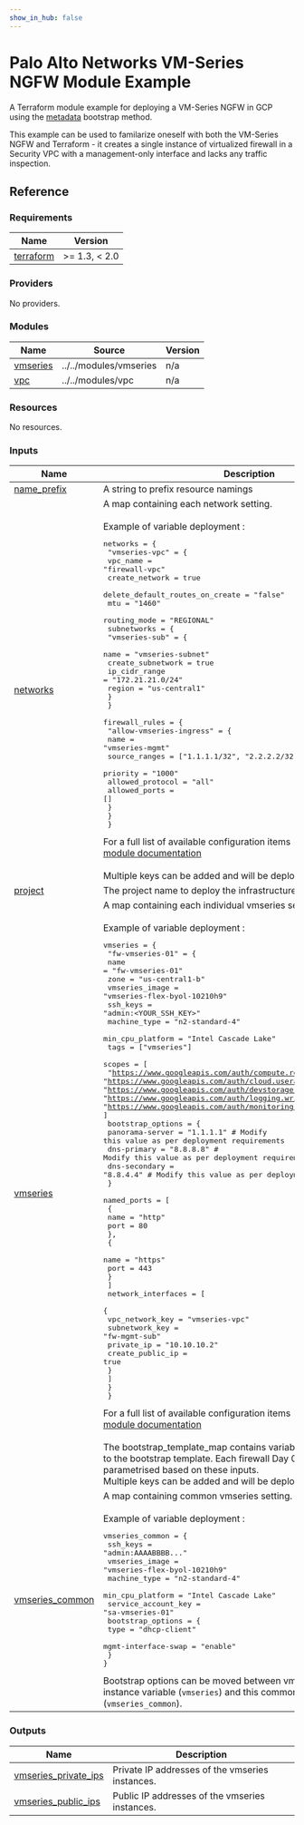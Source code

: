 ```yaml
---
show_in_hub: false
---
```

# Palo Alto Networks VM-Series NGFW Module Example

A Terraform module example for deploying a VM-Series NGFW in GCP using the [metadata](https://docs.paloaltonetworks.com/vm-series/10-2/vm-series-deployment/bootstrap-the-vm-series-firewall/choose-a-bootstrap-method#idf6412176-e973-488e-9d7a-c568fe1e33a9) bootstrap method.

This example can be used to familarize oneself with both the VM-Series NGFW and Terraform - it creates a single instance of virtualized firewall in a Security VPC with a management-only interface and lacks any traffic inspection.

## Reference
<!-- BEGINNING OF PRE-COMMIT-TERRAFORM DOCS HOOK -->
### Requirements

| Name | Version |
|------|---------|
| <a name="requirement_terraform"></a> [terraform](#requirement\_terraform) | >= 1.3, < 2.0 |

### Providers

No providers.

### Modules

| Name | Source | Version |
|------|--------|---------|
| <a name="module_vmseries"></a> [vmseries](#module\_vmseries) | ../../modules/vmseries | n/a |
| <a name="module_vpc"></a> [vpc](#module\_vpc) | ../../modules/vpc | n/a |

### Resources

No resources.

### Inputs

| Name | Description | Type | Default | Required |
|------|-------------|------|---------|:--------:|
| <a name="input_name_prefix"></a> [name\_prefix](#input\_name\_prefix) | A string to prefix resource namings | `string` | `""` | no |
| <a name="input_networks"></a> [networks](#input\_networks) | A map containing each network setting.<br><br>Example of variable deployment :<pre>networks = {<br>  "vmseries-vpc" = {<br>    vpc_name                        = "firewall-vpc"<br>    create_network                  = true<br>    delete_default_routes_on_create = "false"<br>    mtu                             = "1460"<br>    routing_mode                    = "REGIONAL"<br>    subnetworks = {<br>      "vmseries-sub" = {<br>        name              = "vmseries-subnet"<br>        create_subnetwork = true<br>        ip_cidr_range     = "172.21.21.0/24"<br>        region            = "us-central1"<br>      }<br>    }<br>    firewall_rules = {<br>      "allow-vmseries-ingress" = {<br>        name             = "vmseries-mgmt"<br>        source_ranges    = ["1.1.1.1/32", "2.2.2.2/32"]<br>        priority         = "1000"<br>        allowed_protocol = "all"<br>        allowed_ports    = []<br>      }<br>    }<br>  }</pre>For a full list of available configuration items - please refer to [module documentation](https://github.com/PaloAltoNetworks/terraform-google-swfw-modules/tree/main/modules/vpc#input_networks)<br><br>Multiple keys can be added and will be deployed by the code | `any` | n/a | yes |
| <a name="input_project"></a> [project](#input\_project) | The project name to deploy the infrastructure in to. | `string` | `null` | no |
| <a name="input_vmseries"></a> [vmseries](#input\_vmseries) | A map containing each individual vmseries setting.<br><br>Example of variable deployment :<pre>vmseries = {<br>    "fw-vmseries-01" = {<br>      name             = "fw-vmseries-01"<br>      zone             = "us-central1-b"<br>      vmseries_image   = "vmseries-flex-byol-10210h9"<br>      ssh_keys         = "admin:<YOUR_SSH_KEY>"<br>      machine_type     = "n2-standard-4"<br>      min_cpu_platform = "Intel Cascade Lake"<br>      tags             = ["vmseries"]<br>      scopes = [<br>        "https://www.googleapis.com/auth/compute.readonly",<br>        "https://www.googleapis.com/auth/cloud.useraccounts.readonly",<br>        "https://www.googleapis.com/auth/devstorage.read_only",<br>        "https://www.googleapis.com/auth/logging.write",<br>        "https://www.googleapis.com/auth/monitoring.write",<br>      ]<br>      bootstrap_options = {<br>        panorama-server = "1.1.1.1" # Modify this value as per deployment requirements<br>        dns-primary     = "8.8.8.8" # Modify this value as per deployment requirements<br>        dns-secondary   = "8.8.4.4" # Modify this value as per deployment requirements<br>      }<br>      named_ports = [<br>        {<br>          name = "http"<br>          port = 80<br>        },<br>        {<br>          name = "https"<br>          port = 443<br>        }<br>      ]<br>      network_interfaces = [<br>        {<br>          vpc_network_key  = "vmseries-vpc"<br>          subnetwork_key   = "fw-mgmt-sub"<br>          private_ip       = "10.10.10.2"<br>          create_public_ip = true<br>        }<br>      ]<br>    }<br>  }</pre>For a full list of available configuration items - please refer to [module documentation](https://github.com/PaloAltoNetworks/terraform-google-swfw-modules/tree/main/modules/vmseries#inputs)<br><br>The bootstrap\_template\_map contains variables that will be applied to the bootstrap template. Each firewall Day 0 bootstrap will be parametrised based on these inputs.<br>Multiple keys can be added and will be deployed by the code. | `any` | n/a | yes |
| <a name="input_vmseries_common"></a> [vmseries\_common](#input\_vmseries\_common) | A map containing common vmseries setting.<br><br>Example of variable deployment :<pre>vmseries_common = {<br>  ssh_keys            = "admin:AAAABBBB..."<br>  vmseries_image      = "vmseries-flex-byol-10210h9"<br>  machine_type        = "n2-standard-4"<br>  min_cpu_platform    = "Intel Cascade Lake"<br>  service_account_key = "sa-vmseries-01"<br>  bootstrap_options = {<br>    type                = "dhcp-client"<br>    mgmt-interface-swap = "enable"<br>  }<br>}</pre>Bootstrap options can be moved between vmseries individual instance variable (`vmseries`) and this common vmserie variable (`vmseries_common`). | `map` | `{}` | no |

### Outputs

| Name | Description |
|------|-------------|
| <a name="output_vmseries_private_ips"></a> [vmseries\_private\_ips](#output\_vmseries\_private\_ips) | Private IP addresses of the vmseries instances. |
| <a name="output_vmseries_public_ips"></a> [vmseries\_public\_ips](#output\_vmseries\_public\_ips) | Public IP addresses of the vmseries instances. |
<!-- END OF PRE-COMMIT-TERRAFORM DOCS HOOK -->